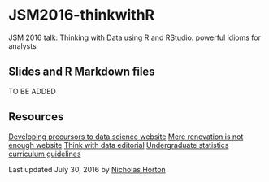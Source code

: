 # JSM2016-thinkwithR
JSM 2016 talk: Thinking with Data using R and RStudio: powerful idioms for analysts

## Slides and R Markdown files

TO BE ADDED

## Resources

[Developing precursors to data science website](http://www.amherst.edu/~nhorton/precursors)
[Mere renovation is not enough website](http://www.amherst.edu/~nhorton/mererenovation)
[Think with data editorial](http://amstat.tandfonline.com/doi/full/10.1080/00031305.2015.1094283)
[Undergraduate statistics curriculum guidelines](http://www.amstat.org/education/curriculumguidelines.cfm)

Last updated July 30, 2016 by [Nicholas Horton](https://www.amherst.edu/people/facstaff/nhorton)
